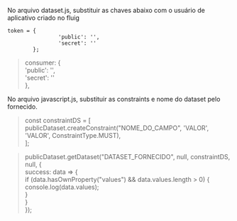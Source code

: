 No arquivo dataset.js, substituir as chaves abaixo com o usuário de aplicativo criado no fluig  
```
token = {  
                'public': '',  
                'secret': ''  
        };  
```        
>consumer: {  
                'public': '',   
                'secret': ''   
            }, 
            
No arquivo javascript.js, substituir as constraints e nome do dataset pelo fornecido.  

>const constraintDS = [  
    publicDataset.createConstraint("NOME_DO_CAMPO", 'VALOR', 'VALOR', ConstraintType.MUST),  
];  

>publicDataset.getDataset("DATASET_FORNECIDO", null, constraintDS, null, {  
    success: data => {  
      if (data.hasOwnProperty("values") && data.values.length > 0) {  
        console.log(data.values);  
      }  
    }  
});

